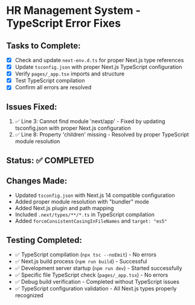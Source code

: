 # HR Management System - TypeScript Error Fixes

## Tasks to Complete:

- [x] Check and update `next-env.d.ts` for proper Next.js type references
- [x] Update `tsconfig.json` with proper Next.js TypeScript configuration
- [x] Verify `pages/_app.tsx` imports and structure
- [x] Test TypeScript compilation
- [x] Confirm all errors are resolved

## Issues Fixed:
1. ✅ Line 3: Cannot find module 'next/app' - Fixed by updating tsconfig.json with proper Next.js configuration
2. ✅ Line 8: Property 'children' missing - Resolved by proper TypeScript module resolution

## Status: ✅ COMPLETED

## Changes Made:
- Updated `tsconfig.json` with Next.js 14 compatible configuration
- Added proper module resolution with "bundler" mode
- Added Next.js plugin and path mapping
- Included `.next/types/**/*.ts` in TypeScript compilation
- Added `forceConsistentCasingInFileNames` and `target: "es5"`

## Testing Completed:
- ✅ TypeScript compilation (`npx tsc --noEmit`) - No errors
- ✅ Next.js build process (`npm run build`) - Successful
- ✅ Development server startup (`npm run dev`) - Started successfully
- ✅ Specific file TypeScript check (`pages/_app.tsx`) - No errors
- ✅ Debug build verification - Completed without TypeScript issues
- ✅ TypeScript configuration validation - All Next.js types properly recognized
